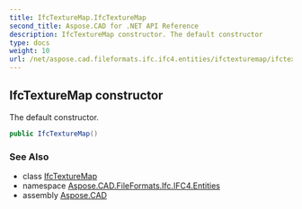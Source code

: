 ```yaml
---
title: IfcTextureMap.IfcTextureMap
second_title: Aspose.CAD for .NET API Reference
description: IfcTextureMap constructor. The default constructor
type: docs
weight: 10
url: /net/aspose.cad.fileformats.ifc.ifc4.entities/ifctexturemap/ifctexturemap/
---
```

## IfcTextureMap constructor

The default constructor.

```csharp
public IfcTextureMap()
```

### See Also

* class [IfcTextureMap](../)
* namespace [Aspose.CAD.FileFormats.Ifc.IFC4.Entities](../../ifctexturemap/)
* assembly [Aspose.CAD](../../../)


